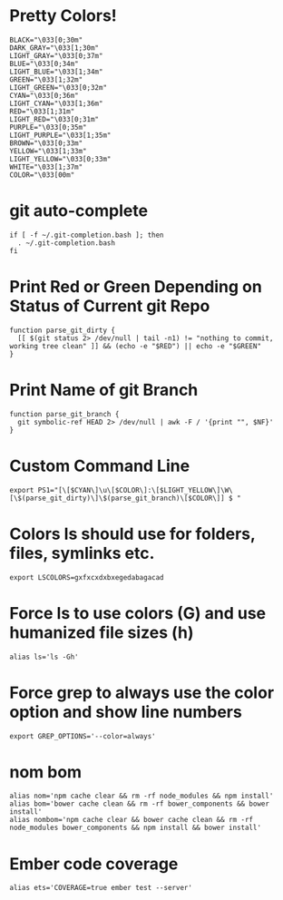 # Pretty Colors!
```
BLACK="\033[0;30m"  
DARK_GRAY="\033[1;30m"  
LIGHT_GRAY="\033[0;37m"  
BLUE="\033[0;34m"  
LIGHT_BLUE="\033[1;34m"  
GREEN="\033[1;32m"  
LIGHT_GREEN="\033[0;32m"  
CYAN="\033[0;36m"  
LIGHT_CYAN="\033[1;36m"  
RED="\033[1;31m"  
LIGHT_RED="\033[0;31m"  
PURPLE="\033[0;35m"  
LIGHT_PURPLE="\033[1;35m"  
BROWN="\033[0;33m"  
YELLOW="\033[1;33m"  
LIGHT_YELLOW="\033[0;33m"  
WHITE="\033[1;37m"  
COLOR="\033[00m"
```

# git auto-complete
```
if [ -f ~/.git-completion.bash ]; then
  . ~/.git-completion.bash
fi
```

# Print Red or Green Depending on Status of Current git Repo
```
function parse_git_dirty {
  [[ $(git status 2> /dev/null | tail -n1) != "nothing to commit, working tree clean" ]] && (echo -e "$RED") || echo -e "$GREEN"
}
```

# Print Name of git Branch
```
function parse_git_branch {
  git symbolic-ref HEAD 2> /dev/null | awk -F / '{print "", $NF}'
}
```

# Custom Command Line
```
export PS1="[\[$CYAN\]\u\[$COLOR\]:\[$LIGHT_YELLOW\]\W\[\$(parse_git_dirty)\]\$(parse_git_branch)\[$COLOR\]] $ "
```

# Colors ls should use for folders, files, symlinks etc.
```
export LSCOLORS=gxfxcxdxbxegedabagacad
```

# Force ls to use colors (G) and use humanized file sizes (h)
```
alias ls='ls -Gh'
```

# Force grep to always use the color option and show line numbers
```
export GREP_OPTIONS='--color=always'
```

# nom bom
```
alias nom='npm cache clear && rm -rf node_modules && npm install'
alias bom='bower cache clean && rm -rf bower_components && bower install'
alias nombom='npm cache clear && bower cache clean && rm -rf node_modules bower_components && npm install && bower install'
```

# Ember code coverage
```
alias ets='COVERAGE=true ember test --server'
```
